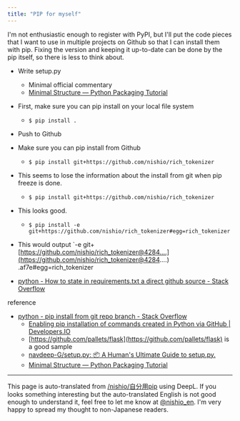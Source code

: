 ```yaml
---
title: "PIP for myself"
---
```


I'm not enthusiastic enough to register with PyPI, but I'll put the code pieces that I want to use in multiple projects on Github so that I can install them with pip.
Fixing the version and keeping it up-to-date can be done by the pip itself, so there is less to think about.

- Write setup.py
    - Minimal official commentary
    - [Minimal Structure — Python Packaging Tutorial](https://python-packaging.readthedocs.io/en/latest/minimal.html)
- First, make sure you can pip install on your local file system
    - `$ pip install .`
- Push to Github
- Make sure you can pip install from Github
    - `$ pip install git+https://github.com/nishio/rich_tokenizer`


- This seems to lose the information about the install from git when pip freeze is done.
    - `$ pip install git+https://github.com/nishio/rich_tokenizer`
- This looks good.
    - `$ pip install -e git+https://github.com/nishio/rich_tokenizer#egg=rich_tokenizer`
- This would output `-e git+[https://github.com/nishio/rich_tokenizer@4284....](https://github.com/nishio/rich_tokenizer@4284....) .af7e#egg=rich_tokenizer
- [python - How to state in requirements.txt a direct github source - Stack Overflow](https://stackoverflow.com/questions/16584552/how-to-state-in-requirements-txt-a-direct-github-source)

reference
- [python - pip install from git repo branch - Stack Overflow](https://stackoverflow.com/questions/20101834/pip-install-from-git-repo-branch)
    - [Enabling pip installation of commands created in Python via GitHub | Developers.IO](https://dev.classmethod.jp/articles/pip-install-via-github-command/)
    - [https://github.com/pallets/flask](https://github.com/pallets/flask) is a good sample
    - [navdeep-G/setup.py: 📦 A Human's Ultimate Guide to setup.py.](https://github.com/navdeep-G/setup.py)
    - [Minimal Structure — Python Packaging Tutorial](https://python-packaging.readthedocs.io/en/latest/minimal.html)
---
This page is auto-translated from [/nishio/自分用pip](https://scrapbox.io/nishio/自分用pip) using DeepL. If you looks something interesting but the auto-translated English is not good enough to understand it, feel free to let me know at [@nishio_en](https://twitter.com/nishio_en). I'm very happy to spread my thought to non-Japanese readers.